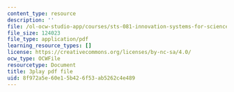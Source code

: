```yaml
---
content_type: resource
description: ''
file: /ol-ocw-studio-app/courses/sts-081-innovation-systems-for-science-technology-energy-manufacturing-and-health-spring-2017/8f972a5e60e15b426f53ab5262c4e489_AGFamePtVUI.pdf
file_size: 124023
file_type: application/pdf
learning_resource_types: []
license: https://creativecommons.org/licenses/by-nc-sa/4.0/
ocw_type: OCWFile
resourcetype: Document
title: 3play pdf file
uid: 8f972a5e-60e1-5b42-6f53-ab5262c4e489
---
```

